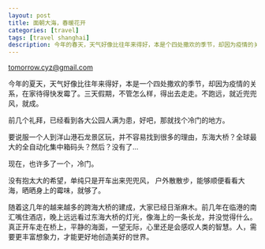 ```yaml
---
layout: post
title: 面朝大海，春暖花开
categories: [travel]
tags: [travel shanghai]
description: 今年的春天，天气好像比往年来得好，本是个四处撒欢的季节，却因为疫情的关系，在家待得快发霉了。不跑远，就近兜兜风。 
---
```


tomorrow.cyz@gmail.com 

  今年的夏天，天气好像比往年来得好，本是一个四处撒欢的季节，却因为疫情的关系，在家待得快发霉了。三天假期，不管怎么样，得出去走走。不跑远，就近兜兜风，就成。

  前几个礼拜，已经看到各大公园人满为患，好吧，那就找个冷门的地方。

  要说服一个人到洋山港石龙景区玩，并不容易找到很多的理由，东海大桥？全球最大的全自动化集中箱码头？然后？没有了...

  现在，也许多了一个，冷门。

  没有抱太大的希望，单纯只是开车出来兜兜风， 户外散散步，能够顺便看看大海，晒晒身上的霉味，就够了。

  随着这几年的越来越多的跨海大桥的建成，大家已经日渐麻木。前几年在临港的南汇嘴住酒店，晚上远远看过东海大桥的灯光，像海上的一条长龙，并没觉得什么。真正开车走在桥上，平静的海面，一望无际，心里还是会感叹人类的智慧。人，需要更丰富想象力，才能更好地创造美好的世界。


